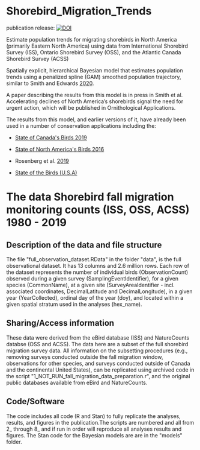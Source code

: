 

# Shorebird_Migration_Trends

publication release: [![DOI](https://zenodo.org/badge/188279589.svg)](https://zenodo.org/badge/latestdoi/188279589)

Estimate population trends for migrating shorebirds in North America (primarily Eastern North America) using data from International Shorebird Survey (ISS), Ontario Shorebird Survey (OSS), and the Atlantic Canada Shorebird Survey (ACSS)

Spatially explicit, hierarchical Bayesian model that estimates population trends using a penalized spline (GAM) smoothed population trajectory, similar to Smith and Edwards [2020](https://doi.org/10.1093/ornithapp/duaa065).

A paper describing the results from this model is in press in Smith et al. Accelerating declines of North America’s shorebirds signal the need for urgent action, which will be published in Ornithological Applications.

The results from this model, and earlier versions of it, have already been used in a number of conservation applications including the:

-   [State of Canada's Birds 2019](www.stateofcanadasbirds.org)

-   [State of North America's Birds 2016](https://www.stateofthebirds.org/2016)

-   Rosenberg et al. [2019](https://doi.org/10.1126/science.aaw1313)

-   [State of the Birds (U.S.A)](www.stateofthebirds.org)


# The data Shorebird fall migration monitoring counts (ISS, OSS, ACSS) 1980 - 2019


## Description of the data and file structure

The file "full_observation_dataset.RData" in the folder "data", is the full observational dataset. It has 13 columns and 2.6 million rows. Each row of the dataset represents the number of individual birds (ObservationCount) observed during a given survey (SamplingEventIdentifier), for a given species (CommonName), at a given site (SurveyAreaIdentifier - incl. associated coordinates, DecimalLatitude and DecimalLongitude), in a given year (YearCollected), ordinal day of the year (doy), and located within a given spatial stratum used in the analyses (hex_name).    


## Sharing/Access information

These data were derived from the eBird database (ISS) and NatureCounts databse (OSS and ACSS). The data here are a subset of the full shorebird migration survey data. All information on the subsetting procedures (e.g., removing surveys conducted outside the fall migration window, observations for other species, and surveys conducted outside of Canada and the continental United States), can be replicated using archived code in the script "1_NOT_RUN_fall_migration_data_preparation.r", and the original public databases available from eBird and NatureCounts.


## Code/Software

The code includes all code (R and Stan) to fully replicate the analyses, results, and figures in the publication.The scripts are numbered and all from 2_ through 8_ and if run in order will reproduce all analyses results and figures. The Stan code for the Bayesian models are are in the "models" folder.


